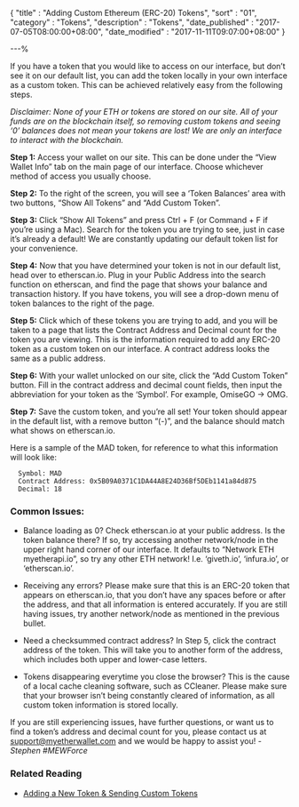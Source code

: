 {
"title"       : "Adding Custom Ethereum (ERC-20) Tokens",
"sort"        : "01",
"category"    : "Tokens",
"description" : "Tokens",
"date_published" : "2017-07-05T08:00:00+08:00",
"date_modified"  : "2017-11-11T09:07:00+08:00"
}

---%

  If you have a token that you would like to access on our interface, but don’t see it on our default list, you can add the token locally in your own interface as a custom token. This can be achieved relatively easy from the following steps.  

  *Disclaimer: None of your ETH or tokens are stored on our site. All of your funds are on the blockchain itself, so removing custom tokens and seeing ‘0’ balances does not mean your tokens are lost! We are only an interface to interact with the blockchain.*  

  __Step 1:__ Access your wallet on our site. This can be done under the “View Wallet Info” tab on the main page of our interface. Choose whichever method of access you usually choose.

  __Step 2:__ To the right of the screen, you will see a ‘Token Balances’ area with two buttons, “Show All Tokens” and “Add Custom Token”.

  __Step 3:__ Click “Show All Tokens” and press Ctrl + F (or Command + F if you’re using a Mac). Search for the token you are trying to see, just in case it’s already a default! We are constantly updating our default token list for your convenience.

  __Step 4:__ Now that you have determined your token is not in our default list, head over to etherscan.io. Plug in your Public Address into the search function on etherscan, and find the page that shows your balance and transaction history. If you have tokens, you will see a drop-down menu of token balances to the right of the page.

  __Step 5:__ Click which of these tokens you are trying to add, and you will be taken to a page that lists the Contract Address and Decimal count for the token you are viewing. This is the information required to add any ERC-20 token as a custom token on our interface. A contract address looks the same as a public address.

  __Step 6:__ With your wallet unlocked on our site, click the “Add Custom Token” button. Fill in the contract address and decimal count fields, then input the abbreviation for your token as the ‘Symbol’. For example, OmiseGO -> OMG.

  __Step 7:__ Save the custom token, and you’re all set! Your token should appear in the default list, with a remove button “(-)”, and the balance should match what shows on etherscan.io.

  Here is a sample of the MAD token, for reference to what this information will look like:
  ```
    Symbol: MAD
    Contract Address: 0x5B09A0371C1DA44A8E24D36Bf5DEb1141a84d875
    Decimal: 18

  ```  

### Common Issues:
  * Balance loading as 0? Check etherscan.io at your public address. Is the token balance there? If so, try accessing another network/node in the upper right hand corner of our interface. It defaults to “Network ETH myetherapi.io”, so try any other ETH network! I.e. ‘giveth.io’, ‘infura.io’, or ‘etherscan.io’.

  * Receiving any errors? Please make sure that this is an ERC-20 token that appears on etherscan.io, that you don’t have any spaces before or after the address, and that all information is entered accurately. If you are still having issues, try another network/node as mentioned in the previous bullet.

  * Need a checksummed contract address? In Step 5, click the contract address of the token. This will take you to another form of the address, which includes both upper and lower-case letters.

  * Tokens disappearing everytime you close the browser? This is the cause of a local cache cleaning software, such as CCleaner. Please make sure that your browser isn’t being constantly cleared of information, as all custom token information is stored locally.

If you are still experiencing issues, have further questions, or want us to find a token’s address and decimal count for you, please contact us at [support@myetherwallet.com](mailto:support@myetherwallet.com) and we would be happy to assist you! *-Stephen #MEWForce*


### Related Reading
- [Adding a New Token & Sending Custom Tokens](https://myetherwallet.github.io/knowledge-base/send/adding-new-token-and-sending-custom-tokens.html)
